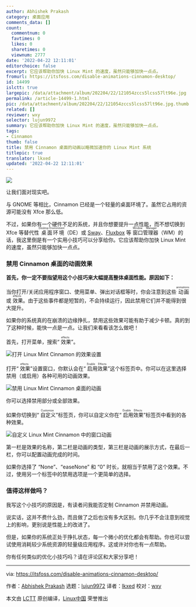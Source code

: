 ```yaml
---
author: Abhishek Prakash
category: 桌面应用
comments_data: []
count:
  commentnum: 0
  favtimes: 0
  likes: 0
  sharetimes: 0
  viewnum: 2777
date: '2022-04-22 12:11:01'
editorchoice: false
excerpt: 它应该帮助你加快 Linux Mint 的速度，虽然只能够加快一点点。
fromurl: https://itsfoss.com/disable-animations-cinnamon-desktop/
id: 14499
islctt: true
largepic: /data/attachment/album/202204/22/121054zccs5lcss57lt96e.jpg
permalink: /article-14499-1.html
pic: /data/attachment/album/202204/22/121054zccs5lcss57lt96e.jpg.thumb.jpg
related: []
reviewer: wxy
selector: lujun9972
summary: 它应该帮助你加快 Linux Mint 的速度，虽然只能够加快一点点。
tags:
- Cinnamon
thumb: false
title: 禁用 Cinnamon 桌面的动画以略微加速你的 Linux Mint 系统
titlepic: true
translator: lkxed
updated: '2022-04-22 12:11:01'
---
```


![](/data/attachment/album/202204/22/121054zccs5lcss57lt96e.jpg)


让我们面对现实吧。


与 GNOME 等相比，Cinnamon 已经是一个轻量的桌面环境了。虽然它占用的资源可能没有 Xfce 那么低。


不过，如果你有一个硬件不足的系统，并且你想要提升一点性能，而不想切换到 Xfce 等替代性<ruby> 桌面环境 <rt>  Desktop Environment </rt></ruby>（DE）或 [Sway](https://itsfoss.com/sway-window-manager/)、[Fluxbox](http://fluxbox.org/) 等<ruby> 窗口管理器 <rt>  Window Manager </rt></ruby>（WM）的话，我这里倒是有一个实用小技巧可以分享给你。它应该帮助你加快 Linux Mint 的速度，虽然只能够加快一点点。


### 禁用 Cinnamon 桌面的动画效果


**首先，你一定不要指望用这个小技巧来大幅提高整体桌面性能。原因如下：**


当你打开/关闭应用程序窗口、使用菜单、弹出对话框等时，你会注意到这些<ruby> 动画 <rt>  animations </rt></ruby>或<ruby> 效果 <rt>  effects </rt></ruby>。由于这些事件都是短暂的，不会持续运行，因此禁用它们并不能得到很大提升。


如果你的系统真的在崩溃的边缘挣扎，禁用这些效果可能有助于减少卡顿。真的到了这种时候，能快一点是一点。让我们来看看该怎么做吧！


首先，打开菜单，搜索“<ruby> 效果 <rt>  effects </rt></ruby>”。


![打开 Linux Mint Cinnamon 的效果设置](/data/attachment/album/202204/22/121101iggk24h5445z4p24.png)


打开“<ruby> 效果 <rt>  effects </rt></ruby>”设置窗口，你默认会在“<ruby> 启用效果 <rt>  Enable Effects </rt></ruby>”这个标签页中。你可以在这里选择禁用（或启用）各种可用的动画效果。


![禁用 Linux Mint Cinnamon 桌面的动画](/data/attachment/album/202204/22/121101icrrr6cqc45946pw.png)


你可以选择禁用部分或全部效果。


如果你切换到“<ruby> 自定义 <rt>  Customize </rt></ruby>”标签页，你可以自定义你在“<ruby> 启用效果 <rt>  Enable Effects </rt></ruby>”标签页中看到的各种效果。


![自定义 Linux Mint Cinnamon 中的窗口动画](/data/attachment/album/202204/22/121102wgpgxgphhppvqqxm.png)


第一栏是效果的名称，第二栏是动画的类型，第三栏是动画的展示方式，在最后一栏，你可以配置动画完成的时间。


如果你选择了 “None”、“easeNone” 和 “0” 时长，就相当于禁用了这个效果。不过，使用另一个标签中的禁用选项是一个更简单的选择。


### 值得这样做吗？


我写这个小技巧的原因是，有读者问我能否定制 Cinnamon 并禁用动画。


说实话，这并不费什么劲，而且做了之后也没有多大区别。你几乎不会注意到视觉上的影响，更别说是性能上的改进了。


但是，如果你的系统正处于挣扎状态，每一个微小的优化都会有帮助。你也可以尝试使用消耗较少系统资源的轻量级应用程序。这或许对你也有一点帮助。


你有任何类似的优化小技巧吗？请在评论区和大家分享吧！




---


via: <https://itsfoss.com/disable-animations-cinnamon-desktop/>


作者：[Abhishek Prakash](https://itsfoss.com/author/abhishek/) 选题：[lujun9972](https://github.com/lujun9972) 译者：[lkxed](https://github.com/lkxed) 校对：[wxy](https://github.com/wxy)


本文由 [LCTT](https://github.com/LCTT/TranslateProject) 原创编译，[Linux中国](https://linux.cn/) 荣誉推出